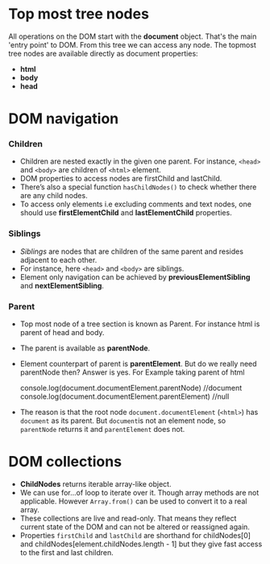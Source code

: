 # Top most tree nodes

All operations on the DOM start with the **document** object. That's the main 'entry point' to DOM. From this tree we can access any node. The topmost tree nodes are available directly as document properties:
- **html**
- **body**
- **head**

# DOM navigation

### Children
- Children are nested exactly in the given one parent. For instance, `<head>` and `<body>` are children of `<html>` element. 
- DOM properties to access nodes are firstChild and lastChild.
- There’s also a special function `hasChildNodes()` to check whether there are any child nodes.
- To access only elements i.e excluding comments and text nodes, one should use **firstElementChild** and **lastElementChild** properties. 

### Siblings
- _Siblings_ are nodes that are children of the same parent and resides adjacent to each other.
- For instance, here `<head>` and `<body>` are siblings.
- Element only navigation can be achieved by **previousElementSibling** and **nextElementSibling**.

### Parent
- Top most node of a tree section is known as Parent. For instance html is parent of head and body. 
- The parent is available as **parentNode**. 
- Element counterpart of parent is **parentElement**. But do we really need parentNode then? Answer is yes. For Example taking parent of html

    console.log(document.documentElement.parentNode) //document
    console.log(document.documentElement.parentElement) //null
- The reason is that the root node `document.documentElement` (`<html>`) has `document` as its parent. But `document`is not an element node, so `parentNode` returns it and `parentElement` does not.


# DOM collections
- **ChildNodes** returns iterable array-like object.
- We can use for...of loop to iterate over it. Though array methods are not applicable. However `Array.from()` can be used to convert it to a real array.
- These collections are live and read-only. That means they reflect current state of the DOM and can not be altered or reassigned again.
- Properties  `firstChild`  and  `lastChild` are shorthand for childNodes[0] and childNodes[element.childNodes.length - 1] but they give fast access to the first and last children.